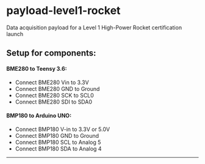# payload-level1-rocket
Data acquisition payload for a Level 1 High-Power Rocket certification launch

## Setup for components:

#### BME280 to Teensy 3.6:
- Connect BME280 Vin   to 3.3V
- Connect BME280 GND    to Ground
- Connect BME280 SCK    to SCL0
- Connect BME280 SDI    to SDA0

#### BMP180 to Arduino UNO:
- Connect BMP180 V-in   to 3.3V or 5.0V
- Connect BMP180 GND    to Ground
- Connect BMP180 SCL    to Analog 5
- Connect BMP180 SDA    to Analog 4

----------------------------------------
